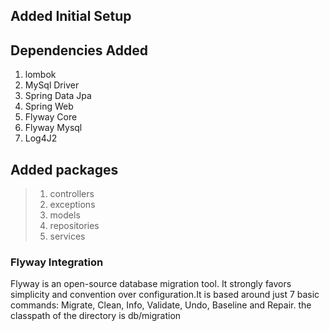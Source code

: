## Added Initial Setup

## Dependencies Added
1. lombok
2. MySql Driver
3. Spring Data Jpa
4. Spring Web
5. Flyway Core
6. Flyway Mysql
7. Log4J2


## Added packages
>1. controllers
>2. exceptions
>3. models
>4. repositories
>5. services

### Flyway Integration
Flyway is an open-source database migration tool. It strongly favors simplicity and convention over configuration.It is based around just 7 basic commands: Migrate, Clean, Info, Validate, Undo, Baseline and Repair.
 the classpath of the directory is db/migration